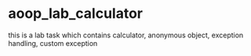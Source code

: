# aoop_lab_calculator
this is a lab task which contains calculator, anonymous object, exception handling, custom exception
